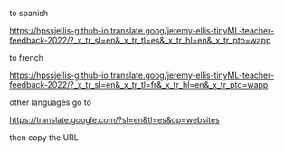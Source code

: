 

to spanish

https://hpssjellis-github-io.translate.goog/jeremy-ellis-tinyML-teacher-feedback-2022/?_x_tr_sl=en&_x_tr_tl=es&_x_tr_hl=en&_x_tr_pto=wapp


to french

https://hpssjellis-github-io.translate.goog/jeremy-ellis-tinyML-teacher-feedback-2022/?_x_tr_sl=en&_x_tr_tl=fr&_x_tr_hl=en&_x_tr_pto=wapp



other languages  go to 

https://translate.google.com/?sl=en&tl=es&op=websites


then copy the URL

